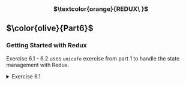 <h3 align="center"> $\textcolor{orange}{REDUX\ }$
</h3>

## $\color{olive}{Part6}$

### Getting Started with Redux

Exercise 6.1 - 6.2 uses `unicafe` exercise from part 1 to handle the state management with Redux.

<details>
<summary>
Exercise 6.1 
 </summary>

Step 1
Using base project :

```
  "git clone https://github.com/fullstack-hy2020/unicafe-redux.git"
```

next `cd unicafe-redux `
// go to the directory of cloned repository

```
"rm -rf .git"
```

```
npm install
```

```
npm start
```

</details>
